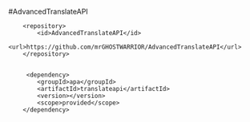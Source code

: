
#AdvancedTranslateAPI


        <repository>
            <id>AdvancedTranslateAPI</id>
            <url>https://github.com/mrGHOSTWARRIOR/AdvancedTranslateAPI</url>
        </repository>


         <dependency>
            <groupId>apa</groupId>
            <artifactId>translateapi</artifactId>
            <version></version>
            <scope>provided</scope>
        </dependency>
